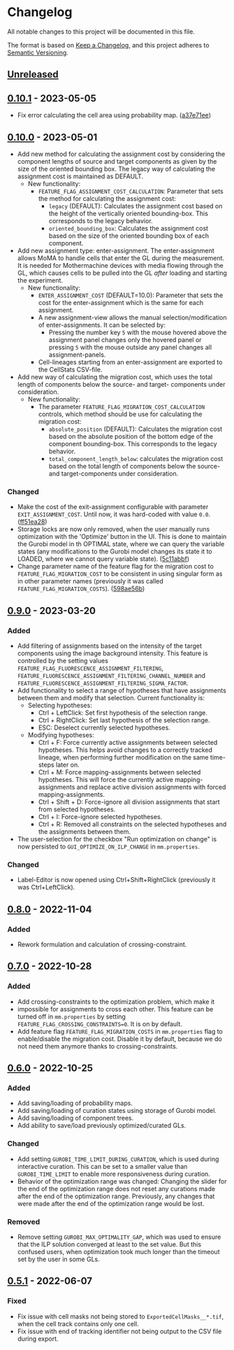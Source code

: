 # Changelog

All notable changes to this project will be documented in this file.

The format is based on [Keep a Changelog](https://keepachangelog.com/en/1.0.0/),
and this project adheres to [Semantic Versioning](https://semver.org/spec/v2.0.0.html).

## [Unreleased]

## [0.10.1] - 2023-05-05

- Fix error calculating the cell area using probability map. ([a37e71ee](https://github.com/michaelmell/moma/commit/a37e71ee))

## [0.10.0] - 2023-05-01

- Add new method for calculating the assignment cost by considering the component lengths of source and target components as
given by the size of the oriented bounding box. The legacy way of calculating the assignment cost is maintained as DEFAULT.
  - New functionality:
    - `FEATURE_FLAG_ASSIGNMENT_COST_CALCULATION`: Parameter that sets the method for calculating the assignment cost:
      - `legacy` (DEFAULT): Calculates the assignment cost based on the height of the vertically oriented bounding-box. This corresponds to the legacy behavior.
      - `oriented_bounding_box`: Calculates the assignment cost based on the size of the oriented bounding box of each component.
- Add new assignment type: enter-assignment. The enter-assignment allows MoMA to handle cells that enter the GL during
the measurement. It is needed for Mothermachine devices with media flowing through the GL, which causes cells to be
pulled into the GL _after_ loading and starting the experiment.
  - New functionality:
    - `ENTER_ASSIGNMENT_COST` (DEFAULT=10.0): Parameter that sets the cost for the enter-assignment which is the same for each assignment.
    - A new assignment-view allows the manual selection/modification of enter-assignments. It can be selected by:
      - Pressing the number key `5` with the mouse hovered above the assignment panel changes only the hovered
      panel or pressing `5` with the mouse outside any panel changes all assignment-panels.
    - Cell-lineages starting from an enter-assignment are exported to the CellStats CSV-file.
- Add new way of calculating the migration cost, which uses the total length of components below the source- and target-
components under consideration.
  - New functionality:
    - The parameter `FEATURE_FLAG_MIGRATION_COST_CALCULATION` controls, which method should be use for calculating the 
    migration cost:
      - `absolute_position` (DEFAULT): Calculates the migration cost based on the absolute position of the bottom edge of the
      component bounding-box. This corresponds to the legacy behavior.
      - `total_component_length_below`: calculates the migration cost based on the total length of components below the 
      source- and target-components under consideration.

### Changed

- Make the cost of the exit-assignment configurable with parameter `EXIT_ASSIGNMENT_COST`. Until now, it was hard-coded
with value `0.0`. ([ff51ea28](https://github.com/michaelmell/moma/commit/ff51ea28))
- Storage locks are now only removed, when the user manually runs optimization with the 'Optimize' button in the
UI. This is done to maintain the Gurobi model in th OPTIMAL state, where we can query the variable states
(any modifications to the Gurobi model changes its state it to LOADED, where we cannot query variable state). ([5c11abbf](https://github.com/michaelmell/moma/commit/5c11abbf))
- Change parameter name of the feature flag for the migration cost to `FEATURE_FLAG_MIGRATION_COST` to be consistent in using singular form as in other parameter names (previously it was called `FEATURE_FLAG_MIGRATION_COSTS`). ([598ae56b](https://github.com/michaelmell/moma/commit/598ae56b))

## [0.9.0] - 2023-03-20

### Added

- Add filtering of assignments based on the intensity of the target components using the image background intensity. This feature is controlled by the setting values `FEATURE_FLAG_FLUORESCENCE_ASSIGNMENT_FILTERING`, `FEATURE_FLUORESCENCE_ASSIGNMENT_FILTERING_CHANNEL_NUMBER` and `FEATURE_FLUORESCENCE_ASSIGNMENT_FILTERING_SIGMA_FACTOR`.
- Add functionality to select a range of hypotheses that have assignments between them and modify that selection. Current functionality is:
  - Selecting hypotheses:
    - Ctrl + LeftClick: Set first hypothesis of the selection range.
    - Ctrl + RightClick: Set last hypothesis of the selection range.
    - ESC: Deselect currently selected hypotheses.
  - Modifying hypotheses:
    - Ctrl + F: Force currently active assignments between selected hypotheses. This helps avoid changes to a correctly tracked lineage, when performing further modification on the same time-steps later on.
    - Ctrl + M: Force mapping-assignments between selected hypotheses. This will force the currently active mapping-assignments and replace active division assignments with forced mapping-assignments.
    - Ctrl + Shift + D: Force-ignore all division assignments that start from selected hypotheses.
    - Ctrl + I: Force-ignore selected hypotheses.
    - Ctrl + R: Removed all constraints on the selected hypotheses and the assignments between them.
- The user-selection for the checkbox "Run optimization on change" is now persisted to `GUI_OPTIMIZE_ON_ILP_CHANGE` in `mm.properties`.

### Changed
- Label-Editor is now opened using Ctrl+Shift+RightClick (previously it was Ctrl+LeftClick).

## [0.8.0] - 2022-11-04

### Added

- Rework formulation and calculation of crossing-constraint.

## [0.7.0] - 2022-10-28

### Added

- Add crossing-constraints to the optimization problem, which make it
- impossible for assignments to cross each other. This feature can be turned off in `mm.properties` by setting `FEATURE_FLAG_CROSSING_CONSTRAINTS=0`. It is on by default.
- Add feature flag `FEATURE_FLAG_MIGRATION_COSTS` in `mm.properties` flag to enable/disable the migration cost. Disable it by default, because we do not need them anymore thanks to crossing-constraints.

## [0.6.0] - 2022-10-25

### Added

- Add saving/loading of probability maps.
- Add saving/loading of curation states using storage of Gurobi model.
- Add saving/loading of component trees.
- Add ability to save/load previously optimized/curated GLs.

### Changed

- Add setting `GUROBI_TIME_LIMIT_DURING_CURATION`, which is used during interactive curation. This can be set to a smaller value than `GUROBI_TIME_LIMIT` to enable more responsiveness during curation. 
- Behavior of the optimization range was changed: Changing the slider for the end of the optimization range does not reset any curations made after the end of the optimization range. Previously, any changes that were made after the end of the optimization range would be lost. 

### Removed

- Remove setting `GUROBI_MAX_OPTIMALITY_GAP`, which was used to ensure that the ILP solution converged at least to the set value. But this confused users, when optimization took much longer than the timeout set by the user in some GLs.

## [0.5.1] - 2022-06-07

### Fixed

- Fix issue with cell masks not being stored to `ExportedCellMasks__*.tif`, when the cell track contains only one cell.
- Fix issue with end of tracking identifier not being output to the CSV file during export.

[unreleased]: https://github.com/michaelmell/moma/compare/v0.10.0...dev
[0.10.1]: https://github.com/michaelmell/moma/compare/v0.10.0...v0.10.1
[0.10.0]: https://github.com/michaelmell/moma/compare/v0.9.0...v0.10.0
[0.9.1]: https://github.com/michaelmell/moma/compare/v0.9.0...v0.9.1
[0.9.0]: https://github.com/michaelmell/moma/compare/v0.8.0...v0.9.0
[0.8.0]: https://github.com/michaelmell/moma/compare/v0.7.0...v0.8.0
[0.7.0]: https://github.com/michaelmell/moma/compare/v0.6.0...v0.7.0
[0.6.0]: https://github.com/michaelmell/moma/compare/v0.5.1...v0.6.0
[0.5.1]: https://github.com/michaelmell/moma/compare/v0.5.0...v0.5.1
